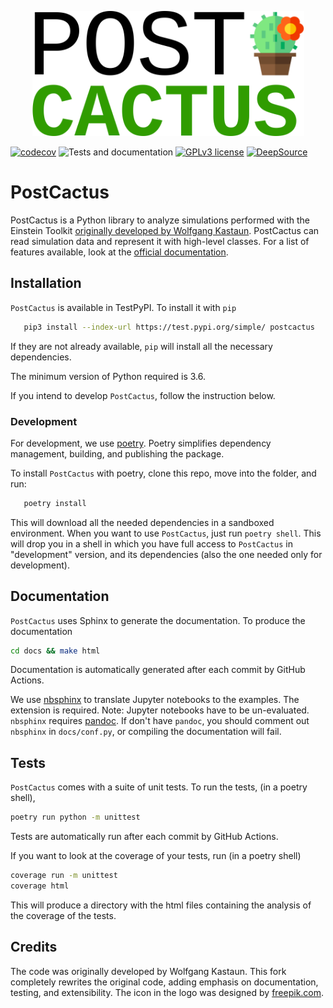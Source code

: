 <p align="center">
<img src="https://github.com/Sbozzolo/PostCactus/raw/master/logo.png" width="435" height="200">
</p>

[![codecov](https://codecov.io/gh/Sbozzolo/PostCactus/branch/master/graph/badge.svg)](https://codecov.io/gh/Sbozzolo/PostCactus)
![Tests and documentation](https://github.com/Sbozzolo/PostCactus/workflows/Tests/badge.svg)
[![GPLv3
license](https://img.shields.io/badge/License-GPLv3-blue.svg)](http://perso.crans.org/besson/LICENSE.html)
[![DeepSource](https://static.deepsource.io/deepsource-badge-light-mini.svg)](https://deepsource.io/gh/Sbozzolo/PostCactus/?ref=repository-badge)

# PostCactus

PostCactus is a Python library to analyze simulations performed with the
Einstein Toolkit [originally developed by Wolfgang
Kastaun](https://github.com/wokast/PyCactus/tree/master/PostCactus). PostCactus
can read simulation data and represent it with high-level classes. For a list of
features available, look at the [official
documentation](https://sbozzolo.github.io/PostCactus).

## Installation

``PostCactus`` is available in TestPyPI. To install it with `pip`
``` bash
   pip3 install --index-url https://test.pypi.org/simple/ postcactus
```
If they are not already available, `pip` will install all the necessary dependencies.

The minimum version of Python required is 3.6.

If you intend to develop ``PostCactus``, follow the instruction below.

### Development

For development, we use [poetry](https://python-poetry.org/). Poetry simplifies
dependency management, building, and publishing the package.

To install `PostCactus` with poetry, clone this repo, move into the folder, and run:
``` sh
   poetry install
```
This will download all the needed dependencies in a sandboxed environment. When
you want to use ``PostCactus``, just run ``poetry shell``. This will drop you in
a shell in which you have full access to ``PostCactus`` in "development" version,
and its dependencies (also the one needed only for development).

## Documentation

`PostCactus` uses Sphinx to generate the documentation. To produce the documentation
```sh
cd docs && make html
```
Documentation is automatically generated after each commit by GitHub Actions.

We use [nbsphinx](https://nbsphinx.readthedocs.io/) to translate Jupyter
notebooks to the examples. The extension is required. Note: Jupyter notebooks
have to be un-evaluated. `nbsphinx` requires [pandoc](https://pandoc.org/). If
don't have `pandoc`, you should comment out `nbsphinx` in `docs/conf.py`, or
compiling the documentation will fail.

## Tests

`PostCactus` comes with a suite of unit tests. To run the tests, (in a poetry shell),
```sh
poetry run python -m unittest
```
Tests are automatically run after each commit by GitHub Actions.

If you want to look at the coverage of your tests, run (in a poetry shell)
```sh
coverage run -m unittest
coverage html
```
This will produce a directory with the html files containing the analysis of
the coverage of the tests.

## Credits

The code was originally developed by Wolfgang Kastaun. This fork completely
rewrites the original code, adding emphasis on documentation, testing, and
extensibility. The icon in the logo was designed by [freepik.com](freepik.com).

